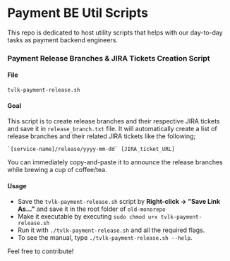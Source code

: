 # Payment BE Util Scripts

This repo is dedicated to host utility scripts that helps with our day-to-day tasks as payment backend engineers.


### Payment Release Branches & JIRA Tickets Creation Script

#### File
`tvlk-payment-release.sh`

#### Goal
This script is to create release branches and their respective JIRA tickets and save it in `release_branch.txt` file. It will automatically create a list of release branches and their related JIRA tickets like the following;

```
`[service-name]/release/yyyy-mm-dd` [JIRA_ticket_URL]
```

You can immediately copy-and-paste it to announce the release branches while brewing a cup of coffee/tea.

#### Usage

- Save the `tvlk-payment-release.sh` script by **Right-click -> "Save Link As..."** and save it in the root folder of `old-monorepo`
- Make it executable by executing `sudo chmod u+x tvlk-payment-release.sh`
- Run it with `./tvlk-payment-release.sh` and all the required flags.
- To see the manual, type `./tvlk-payment-release.sh --help`.


Feel free to contribute!
